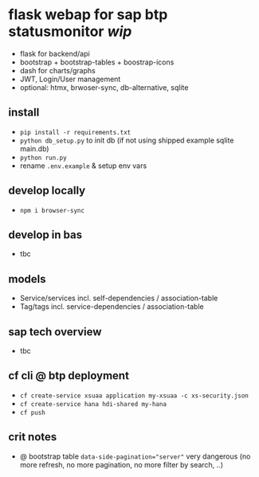 # flask webap for sap btp statusmonitor *wip*
- flask for backend/api
- bootstrap + bootstrap-tables + boostrap-icons
- dash for charts/graphs 
- JWT, Login/User management
- optional: htmx, brwoser-sync, db-alternative, sqlite


## install
- `pip install -r requirements.txt`
- `python db_setup.py` to init db (if not using shipped example sqlite main.db)
- `python run.py`
- rename `.env.example` & setup env vars

## develop locally
- `npm i browser-sync`

## develop in bas
- tbc

## models
- Service/services incl. self-dependencies / association-table
- Tag/tags incl. service-dependencies / association-table


## sap tech overview
- tbc

## cf cli @ btp deployment
- `cf create-service xsuaa application my-xsuaa -c xs-security.json`
- `cf create-service hana hdi-shared my-hana`
- `cf push` 

## crit notes
- @ bootstrap table `data-side-pagination="server"` very dangerous (no more refresh, no more pagination, no more filter by search, ..)